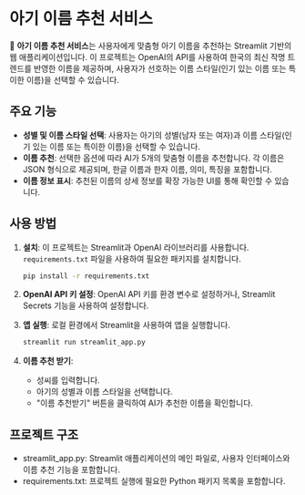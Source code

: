 # 아기 이름 추천 서비스

👶 **아기 이름 추천 서비스**는 사용자에게 맞춤형 아기 이름을 추천하는 Streamlit 기반의 웹 애플리케이션입니다. 이 프로젝트는 OpenAI의 API를 사용하여 한국의 최신 작명 트렌드를 반영한 이름을 제공하며, 사용자가 선호하는 이름 스타일(인기 있는 이름 또는 특이한 이름)을 선택할 수 있습니다.

## 주요 기능

- **성별 및 이름 스타일 선택**: 사용자는 아기의 성별(남자 또는 여자)과 이름 스타일(인기 있는 이름 또는 특이한 이름)을 선택할 수 있습니다.
- **이름 추천**: 선택한 옵션에 따라 AI가 5개의 맞춤형 이름을 추천합니다. 각 이름은 JSON 형식으로 제공되며, 한글 이름과 한자 이름, 의미, 특징을 포함합니다.
- **이름 정보 표시**: 추천된 이름의 상세 정보를 확장 가능한 UI를 통해 확인할 수 있습니다.

## 사용 방법

1. **설치**: 이 프로젝트는 Streamlit과 OpenAI 라이브러리를 사용합니다. `requirements.txt` 파일을 사용하여 필요한 패키지를 설치합니다.

   ```bash
   pip install -r requirements.txt

2. **OpenAI API 키 설정**: OpenAI API 키를 환경 변수로 설정하거나, Streamlit Secrets 기능을 사용하여 설정합니다.

3. **앱 실행**: 로컬 환경에서 Streamlit을 사용하여 앱을 실행합니다.

    ```bash
    streamlit run streamlit_app.py

4. **이름 추천 받기**:
    - 성씨를 입력합니다.
    - 아기의 성별과 이름 스타일을 선택합니다.
    - "이름 추천받기" 버튼을 클릭하여 AI가 추천한 이름을 확인합니다.

## 프로젝트 구조
- streamlit_app.py: Streamlit 애플리케이션의 메인 파일로, 사용자 인터페이스와 이름 추천 기능을 포함합니다.
- requirements.txt: 프로젝트 실행에 필요한 Python 패키지 목록을 포함합니다.